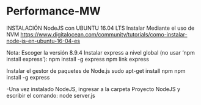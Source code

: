 # Performance-MW

INSTALACIÓN NodeJS con UBUNTU 16.04 LTS
Instalar Mediante el uso de NVM
https://www.digitalocean.com/community/tutorials/como-instalar-node-js-en-ubuntu-16-04-es

Nota:
Escoger la versión 8.9.4
Instalar express a nivel global (no usar ‘npm install express’):
npm install -g express
npm link express

Instalar el gestor de paquetes de Node.js
sudo apt-get install npm
npm install -g express

-Una vez instalado NodeJS, ingresar a la carpeta Proyecto NodeJS y escribir el comando: node server.js
